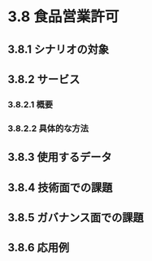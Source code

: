 ﻿# 3.8 食品営業許可

## 3.8.1 シナリオの対象

## 3.8.2 サービス
### 3.8.2.1 概要
### 3.8.2.2 具体的な方法

## 3.8.3 使用するデータ

## 3.8.4 技術面での課題

## 3.8.5 ガバナンス面での課題

## 3.8.6 応用例
